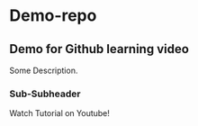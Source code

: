 # Demo-repo
## Demo for Github learning video

Some Description.

### Sub-Subheader

Watch Tutorial on Youtube!
